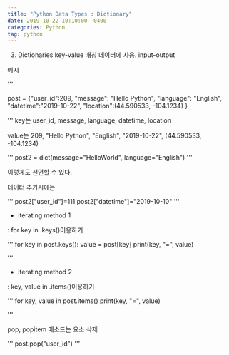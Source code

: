 ```yaml
---
title: "Python Data Types : Dictionary"
date: 2019-10-22 10:10:00 -0400
categories: Python
tag: python 
---
```


3. Dictionaries
key-value 매칭 데이터에 사용. input-output

예시

'''

post  = {"user_id":209, "message": "Hello Python", "language": "English", "datetime":"2019-10-22", "location":(44.590533, -104.1234) }

'''
key는 user_id, message, language, datetime, location

value는 209, "Hello Python", "English", "2019-10-22", (44.590533, -104.1234)

'''
post2 = dict(message="HelloWorld", language="English")
'''

이렇게도 선언할 수 있다.

데이터 추가시에는

'''
post2["user_id"]=111
post2["datetime"]="2019-10-10"
'''

* iterating method 1

: for key in .keys()이용하기

'''
for key in post.keys():
    value = post[key]
    print(key, "=", value)

'''

* iterating method 2

: key, value in .items()이용하기

'''
for key, value in post.items()
    print(key, "=", value)

'''

pop, popitem 메소드는 요소 삭제

'''
post.pop("user_id")
'''

